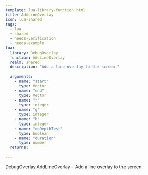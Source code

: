 ```yaml
---
template: lua-library-function.html
title: AddLineOverlay
icon: lua-shared
tags:
  - lua
  - shared
  - needs-verification
  - needs-example
lua:
  library: DebugOverlay
  function: AddLineOverlay
  realm: shared
  description: "Add a line overlay to the screen."
  
  arguments:
    - name: "start"
      type: Vector
    - name: "end"
      type: Vector
    - name: "r"
      type: integer
    - name: "g"
      type: integer
    - name: "b"
      type: integer
    - name: "noDepthTest"
      type: boolean
    - name: "duration"
      type: number
  returns:
    
---
```


<div class="lua__search__keywords">
DebugOverlay.AddLineOverlay &#x2013; Add a line overlay to the screen.
</div>
